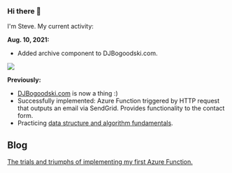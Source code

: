 ### Hi there 👋

<p>I'm Steve. My current activity:</p> 

**Aug. 10, 2021:**

<ul>
<li>Added archive component to DJBogoodski.com.</li>
</ul>

<img src="https://raw.githubusercontent.com/sbogucki12/djbogoodski/main/readmeFiles/archive0GIF.gif" />
<p><b>Previously:</b></p> 

<ul>  
  <li><a href="http://djbogoodski.com">DJBogoodski.com</a> is now a thing :)</li>
  <li>Successfully implemented: Azure Function triggered by HTTP request that outputs an email via SendGrid. Provides functionality to the contact form.</li>
  <li> Practicing <a href="https://github.com/sbogucki12/AlgosAndDataStructures">data structure and algorithm fundamentals</a>.</li> 
</ul>  

## Blog

<a href="https://bogoodski.medium.com/setting-up-an-azure-function-sendgrid-http-trigger-cfd9c5791201" target="_blank">The trials and triumphs of implementing my first Azure Function.</a>

